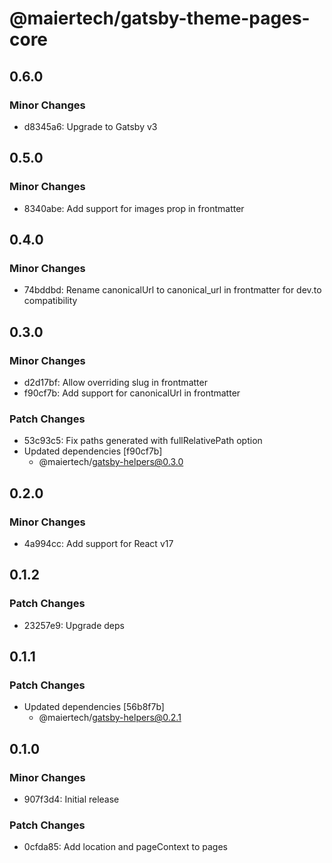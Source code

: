 # @maiertech/gatsby-theme-pages-core

## 0.6.0

### Minor Changes

- d8345a6: Upgrade to Gatsby v3

## 0.5.0

### Minor Changes

- 8340abe: Add support for images prop in frontmatter

## 0.4.0

### Minor Changes

- 74bddbd: Rename canonicalUrl to canonical_url in frontmatter for dev.to
  compatibility

## 0.3.0

### Minor Changes

- d2d17bf: Allow overriding slug in frontmatter
- f90cf7b: Add support for canonicalUrl in frontmatter

### Patch Changes

- 53c93c5: Fix paths generated with fullRelativePath option
- Updated dependencies [f90cf7b]
  - @maiertech/gatsby-helpers@0.3.0

## 0.2.0

### Minor Changes

- 4a994cc: Add support for React v17

## 0.1.2

### Patch Changes

- 23257e9: Upgrade deps

## 0.1.1

### Patch Changes

- Updated dependencies [56b8f7b]
  - @maiertech/gatsby-helpers@0.2.1

## 0.1.0

### Minor Changes

- 907f3d4: Initial release

### Patch Changes

- 0cfda85: Add location and pageContext to pages
